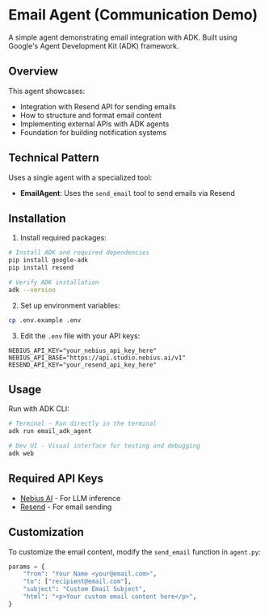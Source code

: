 # Email Agent (Communication Demo)

A simple agent demonstrating email integration with ADK. Built using Google's Agent Development Kit (ADK) framework.

## Overview

This agent showcases:
- Integration with Resend API for sending emails
- How to structure and format email content
- Implementing external APIs with ADK agents
- Foundation for building notification systems

## Technical Pattern

Uses a single agent with a specialized tool:
- **EmailAgent**: Uses the `send_email` tool to send emails via Resend

## Installation

1. Install required packages:
```bash
# Install ADK and required dependencies
pip install google-adk
pip install resend

# Verify ADK installation
adk --version
```

2. Set up environment variables:
```bash
cp .env.example .env
```

3. Edit the `.env` file with your API keys:
```
NEBIUS_API_KEY="your_nebius_api_key_here"
NEBIUS_API_BASE="https://api.studio.nebius.ai/v1"
RESEND_API_KEY="your_resend_api_key_here"
```

## Usage

Run with ADK CLI:
```bash
# Terminal - Run directly in the terminal
adk run email_adk_agent

# Dev UI - Visual interface for testing and debugging
adk web
```

## Required API Keys

- [Nebius AI](https://dub.sh/AIStudio) - For LLM inference
- [Resend](https://resend.com/) - For email sending

## Customization

To customize the email content, modify the `send_email` function in `agent.py`:

```python
params = {
    "from": "Your Name <your@email.com>",
    "to": ["recipient@email.com"],
    "subject": "Custom Email Subject",
    "html": "<p>Your custom email content here</p>",
}
``` 